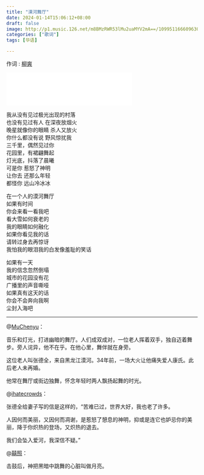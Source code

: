 ```yaml
---
title: "漠河舞厅"
date: 2024-01-14T15:06:12+08:00
draft: false
image: http://p1.music.126.net/m8BMzRWR53lMu2uaMYV2mA==/109951166609630672.jpg
categories: ["歌词"]
tags: [华语]

---
```


作词 : [柳爽](https://music.163.com/#/song?id=1894094482&userid=29382116)
<!--more-->
<iframe frameborder="no" border="0" marginwidth="0" marginheight="0" width=330 height=86 src="//music.163.com/outchain/player?type=2&id=1894094482&auto=1&height=66"></iframe>

我从没有见过极光出现的村落  
也没有见过有人 在深夜放烟火  
晚星就像你的眼睛 杀人又放火  
你什么都没有说 野风惊扰我  
三千里，偶然见过你  
花园里，有裙翩舞起  
灯光底，抖落了晨曦  
可是你 惹怒了神明  
让你去 还那么年轻  
都怪你 远山冷冰冰  

在一个人的漠河舞厅  
如果有时间  
你会来看一看我吧  
看大雪如何衰老的  
我的眼睛如何融化  
如果你看见我的话  
请转过身去再惊讶  
我怕我的眼泪我的白发像羞耻的笑话  
  
如果有一天  
我的信念忽然倒塌  
城市的花园没有花  
广播里的声音嘶哑  
如果真有这天的话  
你会不会奔向我啊  
尘封入海吧  

---

@[MuChenyu](https://music.163.com/user/home?id=80989788)：

音乐和灯光，打进幽暗的舞厅。人们成双成对，一位老人挥着双手，独自迈着舞步。旁人诧异，他不在乎。在他心里，舞伴就在身旁。

这位老人叫张德全，来自黑龙江漠河。34年前，一场大火让他痛失爱人康氏。此后老人未再婚。

他常在舞厅或街边独舞，怀念年轻时两人飘扬起舞的时光。

@[ihatecrowds](https://music.163.com/user/home?id=293162446)：

张德全给妻子写的信是这样的，“苦难已过，世界大好，我也老了许多。

人因何而美丽，又因何而凋谢，是惹怒了憩息的神明，抑或是连它也妒忌你的美丽，降于你炽热的登场，又炽热的退去。

我们会坠入爱河，我深信不疑。”

@[囍照](https://music.163.com/user/home?id=122309237)：

击鼓后，神把黑暗中跳舞的心脏叫做月亮。